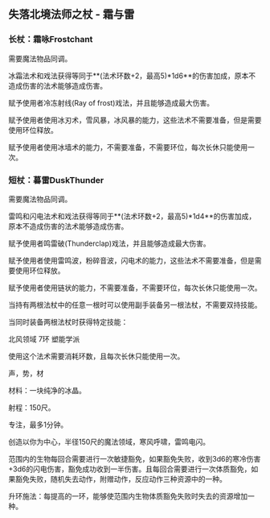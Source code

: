 ## 失落北境法师之杖 - 霜与雷

### 长杖：霜咏Frostchant

需要魔法物品同调。

冰霜法术和戏法获得等同于**(法术环数+2，最高5)*1d6**的伤害加成，原本不造成伤害的法术能够造成伤害。

赋予使用者冷冻射线(Ray of frost)戏法，并且能够造成最大伤害。

赋予使用者使用冰刃术，雪风暴，冰风暴的能力，这些法术不需要准备，但是需要使用环位释放。

赋予使用者使用冰墙术的能力，不需要准备，不需要环位，每次长休只能使用一次。

### 短杖：暮雷DuskThunder

需要魔法物品同调。

雷鸣和闪电法术和戏法获得等同于**(法术环数+2，最高5)*1d4**的伤害加成，原本不造成伤害的法术能够造成伤害。

赋予使用者鸣雷破(Thunderclap)戏法，并且能够造成最大伤害。

赋予使用者使用雷鸣波，粉碎音波，闪电术的能力，这些法术不需要准备，但是需要使用环位释放。

赋予使用者使用链状的能力，不需要准备，不需要环位，每次长休只能使用一次。



当持有两根法杖中的任意一根时可以使用副手装备另一根法杖，不需要双持技能。

当同时装备两根法杖时获得特定技能：

北风领域 7环 塑能学派

使用这个法术需要消耗环数，且每次长休只能使用一次。

声，势，材

材料：一块纯净的冰晶。

射程：150尺。

专注，最多1分钟。

创造以你为中心，半径150尺的魔法领域，寒风呼啸，雷鸣电闪。

范围内的生物每回合需要进行一次敏捷豁免，如果豁免失败，收到3d6的寒冷伤害+3d6的闪电伤害，豁免成功收到一半伤害。且每回合需要进行一次体质豁免，如果豁免失败，随机失去动作，附赠动作，反应动作三种资源中的一种。

升环施法：每提高的一环，能够使范围内生物体质豁免失败时失去的资源增加一种。




